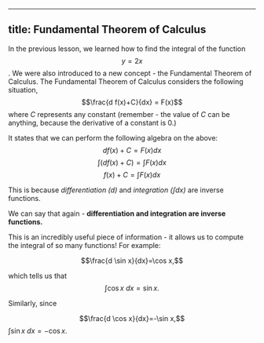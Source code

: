 
---
title: Fundamental Theorem of Calculus
---
In the previous lesson, we learned how to find the integral of the function $$y=2x$$. We were also introduced to a new concept - the Fundamental Theorem of Calculus. The Fundamental Theorem of Calculus considers the following situation,$$\frac{d f(x)+C}{dx} = F(x)$$where $C$ represents any constant (remember - the value of $C$ can be anything, because the derivative of a constant is 0.)

It states that we can perform the following algebra on the above:$$d f(x)+C =F(x) dx$$
$$∫(df(x)+C)=∫F(x)dx$$
$$f(x)+C=∫F(x)dx$$

This is because  _differentiation ($d$)_  and  _integration ($\int dx$)_  are inverse functions.

We can say that again -  **differentiation and integration are inverse functions.**

This is an incredibly useful piece of information - it allows us to compute the integral of so many functions! For example:

$$\frac{d \sin x}{dx}​=\cos x,$$

which tells us that
$$∫ \cos x  \ dx=\sin x.$$

Similarly, since

$$\frac{d \cos x}{dx}​=-\sin x,$$
$∫ \sin x  \ dx=-\cos x.$
<!--stackedit_data:
eyJoaXN0b3J5IjpbMTk1NDMxMzMwMywxODU2MzU0ODc4LC0yMT
IzMzQ5ODcsODcxNjQyODg1LDIwNDAyOTc2MjJdfQ==
-->